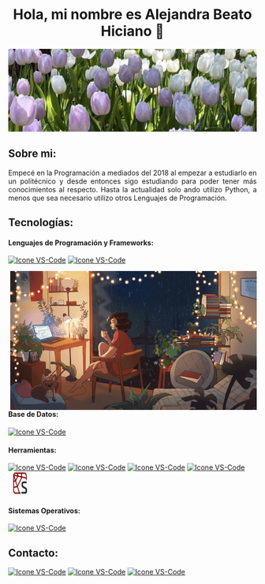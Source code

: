 <h1 align="center">Hola, mi nombre es Alejandra Beato Hiciano 💖</h1>

<img src="portada.jfif">

## Sobre mi:
<p align="justify"> Empecé en la Programación a mediados del 2018 al empezar a estudiarlo en un politécnico y desde entonces sigo estudiando para poder tener más conocimientos al respecto. Hasta la actualidad solo ando utilizo Python, a menos que sea necesario utilizo otros Lenguajes de Programación.</p>

## Tecnologías:

#### Lenguajes de Programación y Frameworks:
  [<img height="48px" width="48px" alt="Icone VS-Code" src="https://skillicons.dev/icons?i=python"/>](https://www.python.org/)
  [<img height="48px" width="48px" alt="Icone VS-Code" src="https://skillicons.dev/icons?i=qt"/>](https://www.qt.io/)
 
<img src="Noche.gif" align="right"/>

#### Base de Datos:
  [<img height="50px" width="50px" alt="Icone VS-Code" src="access.ico"/>](https://www.microsoft.com/es-es/microsoft-365/access)

#### Herramientas:
  [<img height="48px" width="48px" alt="Icone VS-Code" src="https://skillicons.dev/icons?i=figma"/>](https://www.figma.com/)
  [<img height="48px" width="48px" alt="Icone VS-Code" src="https://skillicons.dev/icons?i=vscode"/>](https://code.visualstudio.com/)
  [<img height="48px" width="48px" alt="Icone VS-Code" src="https://skillicons.dev/icons?i=github"/>](https://github.com/)
  [<img height="49px" width="49px" alt="Icone VS-Code" src="qt_designer.ico"/>](https://build-system.fman.io/)
  [<img height="48px" width="48px" alt="Icone VS-Code" src="spyder.ico"/>](https://www.spyder-ide.org/)

#### Sistemas Operativos:
  [<img height="48px" width="48px" alt="Icone VS-Code" src="https://skillicons.dev/icons?i=windows"/>](https://www.microsoft.com/es-es/windows)
 <br>

## Contacto:
  [<img height="48px" width="48px" alt="Icone VS-Code" src="https://skillicons.dev/icons?i=gmail"/>](mailto:alejandrabeatoh@gmail.com)
  [<img height="48px" width="48px" alt="Icone VS-Code" src="https://skillicons.dev/icons?i=instagram"/>](https://www.instagram.com/alejandrabeatoh/)
  [<img height="48px" width="48px" alt="Icone VS-Code" src="https://skillicons.dev/icons?i=github"/>](https://github.com/AleB0)
  
